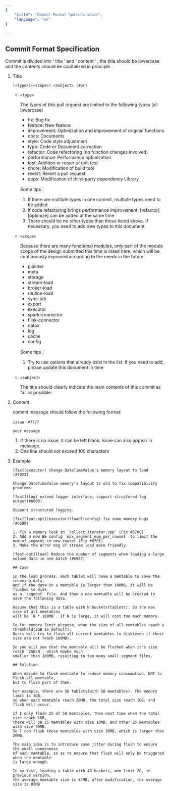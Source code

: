 ```yaml
---
{
    "title": "Commit Format Specification",
    "language": "en"
}

---
```


<!-- 
Licensed to the Apache Software Foundation (ASF) under one
or more contributor license agreements.  See the NOTICE file
distributed with this work for additional information
regarding copyright ownership.  The ASF licenses this file
to you under the Apache License, Version 2.0 (the
"License"); you may not use this file except in compliance
with the License.  You may obtain a copy of the License at

  http://www.apache.org/licenses/LICENSE-2.0

Unless required by applicable law or agreed to in writing,
software distributed under the License is distributed on an
"AS IS" BASIS, WITHOUT WARRANTIES OR CONDITIONS OF ANY
KIND, either express or implied.  See the License for the
specific language governing permissions and limitations
under the License.
-->



## Commit Format Specification

Commit is divided into ‘ title ’ and ‘ content ’ , the title should be lowercase and the contents  should be capitalized in principle .

1. Title

    `[<type>](<scope>) <subject> (#pr)`

    * `<type>`

        The types of this pull request are limited to the following types (all lowercase)
        
        * fix: Bug fix
        * feature: New feature
        * improvement: Optimization and improvement of original functions
        * docs: Documents
        * style: Code style adjustment
        * typo: Code or Document correction
        * refactor: Code refactoring (no function changes involved)
        * performance: Performance optimization
        * test: Addition or repair of unit test
        * chore: Modification of build tool
        * revert: Revert a pull request
        * deps: Modification of third-party dependency Library

        Some tips：
        
        1. If there are multiple types in one commit, multiple types need to be added
        2. If code refactoring brings performance improvement,  [refactor][optimize] can be added at the same time
        3. There should be no other types than those listed above. If necessary, you need to add new types to this document.

    * `<scope>`

        Because there are many functional modules, only part of the module scope of the design submitted this time is listed here, which will be continuously improved according to the needs in the future.

        * planner
        * meta
        * storage
        * stream-load
        * broker-load
        * routine-load
        * sync-job
        * export
        * executor
        * spark-connector
        * flink-connector
        * datax
        * log
        * cache
        * config

        Some tips：

        1. Try to use options that already exist in the list. If you need to add, please update this document in time

    * `<subject>`

        The title should clearly indicate the main contents of this commit as far as possible.

2. Content

    commit message should follow the following format: 
    
    ```
    issue：#7777
    
    your message
    ```
    
    1. If there is no issue, it can be left blank. Issue can also appear in message.
    1. One line should not exceed 100 characters

3. Example

    ```
    [fix](executor) change DateTimeValue's memory layout to load (#7022)
    
    Change DateTimeValue memory's layout to old to fix compatibility problems.
    ```
    
    ```
    [feat](log) extend logger interface, support structured log output(#6600)
    
    Support structured logging.
    ```
    
    ```
    [fix][feat-opt](executor)(load)(config) fix some memory bugs (#6699)
    
    1. Fix a memory leak in `collect_iterator.cpp` (Fix #6700)
    2. Add a new BE config `max_segment_num_per_rowset` to limit the num of segment in new rowset.(Fix #6701)
    3. Make the error msg of stream load more friendly.
    ```
    
    ```
    [feat-opt](load) Reduce the number of segments when loading a large volume data in one batch (#6947)
    
    ## Case
    
    In the load process, each tablet will have a memtable to save the incoming data,
    and if the data in a memtable is larger than 100MB, it will be flushed to disk
    as a `segment` file. And then a new memtable will be created to save the following data.
    
    Assume that this is a table with N buckets(tablets). So the max size of all memtables
    will be `N * 100MB`. If N is large, it will cost too much memory.
    
    So for memory limit purpose, when the size of all memtables reach a threshold(2GB as default),
    Doris will try to flush all current memtables to disk(even if their size are not reach 100MB).
    
    So you will see that the memtable will be flushed when it's size reach `2GB/N`, which maybe much
    smaller than 100MB, resulting in too many small segment files.
    
    ## Solution
    
    When decide to flush memtable to reduce memory consumption, NOT to flush all memtable,
    but to flush part of them.
    
    For example, there are 50 tablets(with 50 memtables). The memory limit is 1GB,
    so when each memtable reach 20MB, the total size reach 1GB, and flush will occur.
    
    If I only flush 25 of 50 memtables, then next time when the total size reach 1GB,
    there will be 25 memtables with size 10MB, and other 25 memtables with size 30MB.
    So I can flush those memtables with size 30MB, which is larger than 20MB.
    
    The main idea is to introduce some jitter during flush to ensure the small unevenness
    of each memtable, so as to ensure that flush will only be triggered when the memtable
    is large enough.
    
    In my test, loading a table with 48 buckets, mem limit 2G, in previous version,
    the average memtable size is 44MB, after modification, the average size is 82MB
    ```